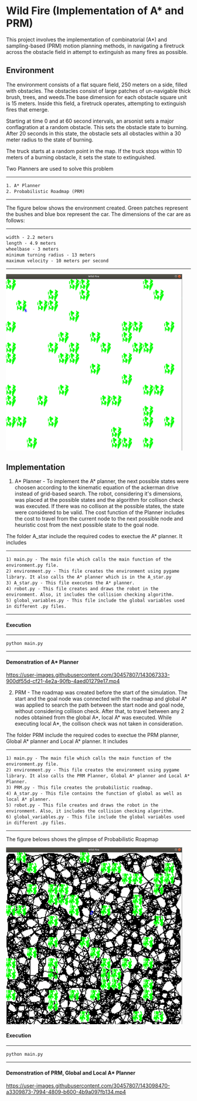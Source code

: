 
# Wild Fire (Implementation of A* and PRM)

This project involves the implementation of combinatorial (A*) and sampling-based (PRM) motion planning methods, in navigating a firetruck across the obstacle field in attempt to extinguish as many fires as possible.


## Environment

The environment consists of a flat square field, 250 meters on a side, filled with obstacles. The
obstacles consist of large patches of un-navigable thick brush, trees, and weeds.The base dimension for each
obstacle square unit is 15 meters. Inside this field, a firetruck operates, attempting to extinguish
fires that emerge.

Starting at time 0 and at 60 second intervals, an arsonist sets a major conflagration
at a random obstacle. This sets the obstacle state to burning. After 20 seconds in this state, the obstacle sets all obstacles within a 30 meter radius to the state of burning. 

The truck starts at a random point in the map. If the truck stops within 10 meters of a burning
obstacle, it sets the state to extinguished.

Two Planners are used to solve this problem
***
    1. A* Planner
    2. Probabilistic Roadmap (PRM)
***
The figure below shows the environment created. Green patches represent the bushes and blue box represent the car. The dimensions of the car are as follows:
***
    width - 2.2 meters
    length - 4.9 meters
    wheelbase - 3 meters
    minimum turning radius - 13 meters
    maximum velocity - 10 meters per second
***
<img src="images/world_1.png" width="480">

## Implementation

1) A* Planner - To implement the A* planner, the next possible states were choosen according to the kinematic equation of the ackerman drive instead of grid-based search. The robot, considering it's dimensions, was placed at the possible states and the algorithm for collison check was executed. If there was no collison at the possible states, the state were considered to be valid. The cost function of the Planner includes the cost to travel from the current node to the next possible node and heuristic cost from the next possible state to the goal node.

The folder A_star include the required codes to exectue the A* planner. It includes
***
    1) main.py - The main file which calls the main function of the environment.py file.
    2) environment.py - This file creates the environment using pygame library. It also calls the A* planner which is in the A_star.py
    3) A_star.py - This file executes the A* planner.
    4) robot.py - This file creates and draws the robot in the environment. Also, it includes the collision checking algorithm.
    5) global_variables.py - This file include the global variables used in different .py files.
    
***
#### Execution 
***
    python main.py
***
#### Demonstration of A* Planner
https://user-images.githubusercontent.com/30457807/143067333-900df55d-cf21-4e2a-90fb-4aed01279e17.mp4

2) PRM - The roadmap was created before the start of the simulation. The start and the goal node was connected with the roadmap and global A* was applied to search the path between the start node and goal node, without considering collison check. After that, to travel between any 2 nodes obtained from the global A*, local A* was executed. While executing local A*, the collison check was not taken in consideration.  

The folder PRM include the required codes to exectue the PRM planner, Global A* planner and Local A* planner. It includes
***
    1) main.py - The main file which calls the main function of the environment.py file.
    2) environment.py - This file creates the environment using pygame library. It also calls the PRM Planner, Global A* planner and Local A* Planner.
    3) PRM.py - This file creates the probabilistic roadmap.
    4) A_star.py - This file contains the function of global as well as local A* planner.
    5) robot.py - This file creates and draws the robot in the environment. Also, it includes the collision checking algorithm.
    6) global_variables.py - This file include the global variables used in different .py files.
    
***

The figure belows shows the glimpse of Probabilistic Roapmap

<img src="images/PRM1.png" width="480">

#### Execution 
***
    python main.py
***

#### Demonstration of PRM, Global and Local A* Planner

https://user-images.githubusercontent.com/30457807/143098470-a3309873-7994-4809-b600-4b9a097fb134.mp4






